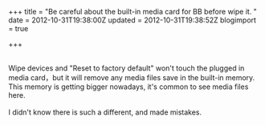 +++
title = "Be careful about the built-in media card for BB before wipe it. "
date = 2012-10-31T19:38:00Z
updated = 2012-10-31T19:38:52Z
blogimport = true 

+++

<br />Wipe devices and "Reset to factory default" won't touch the plugged in  media card，but it will remove any media files save in the built-in  memory. This memory is getting bigger nowadays, it's common to see media  files here.<br /><br />I didn't know there is such a different, and made mistakes.&nbsp; 
